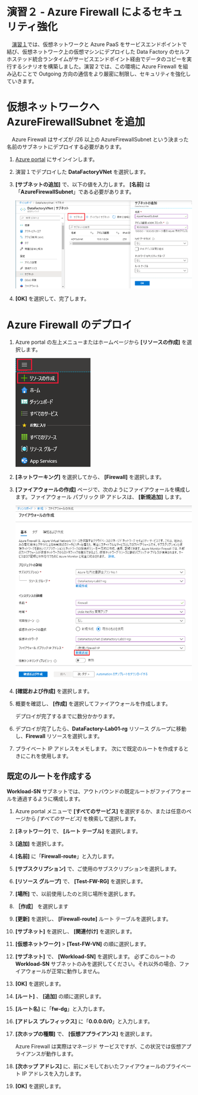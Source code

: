 # 演習２ - Azure Firewall によるセキュリティ強化

　[演習１](/Hands-on-Lab1.md)では、仮想ネットワークと Azure PaaS をサービスエンドポイントで結び、仮想ネットワーク上の仮想マシンにデプロイした Data Factory のセルフホステッド統合ランタイムがサービスエンドポイント経由でデータのコピーを実行するシナリオを構築しました。演習２では、この環境に Azure Firewall を組み込むことで Outgoing 方向の通信をより厳密に制限し、セキュリティを強化していきます。

# 仮想ネットワークへ AzureFirewallSubnet を追加
　Azure Firewall はサイズが /26 以上の AzureFirewallSubnet という決まった名前のサブネットにデプロイする必要があります。
1. [Azure portal](https://portal.azure.com)  にサインインします。
1. 演習１でデプロイした **DataFactoryVNet** を選択します。
1. **[サブネットの追加]** で、以下の値を入力します。 **[名前]** は「**AzureFirewallSubnet**」である必要があります。

    ![サブネットの追加](/images/add-azurefirewallsubnet.png)
1. **[OK]** を選択して、完了します。

 
# Azure Firewall のデプロイ
1. Azure portal の左上メニューまたはホームページから **[リソースの作成]** を選択します。

    ![リソースの作成](/images/hands-on-lab1-ADF-001.png)
1. **[ネットワーキング]** を選択してから、 **\[Firewall]** を選択します。
1. **[ファイアウォールの作成]** ページで、次のようにファイアウォールを構成します。ファイアウォール パブリック IP アドレスは、 **\[新規追加]** します。

    ![ファイアウォールを構成](/images/deploy-azurefirewall.png)
1. **[確認および作成]** を選択します。
1. 概要を確認し、 **[作成]** を選択してファイアウォールを作成します。

   デプロイが完了するまでに数分かかります。
1. デプロイが完了したら、**DataFactory-Lab01-rg** リソース グループに移動し、**Firewall** リソースを選択します。
1. プライベート IP アドレスをメモします。 次にで既定のルートを作成するときにこれを使用します。

## 既定のルートを作成する

**Workload-SN** サブネットでは、アウトバウンドの既定ルートがファイアウォールを通過するように構成します。

1. Azure portal メニューで **[すべてのサービス]** を選択するか、または任意のページから *[すべてのサービス]* を検索して選択します。
2. **[ネットワーク]** で、 **[ルート テーブル]** を選択します。
3. **[追加]** を選択します。
4. **[名前]** に「**Firewall-route**」と入力します。
5. **[サブスクリプション]** で、ご使用のサブスクリプションを選択します。
6. **[リソース グループ]** で、 **[Test-FW-RG]** を選択します。
7. **[場所]** で、以前使用したのと同じ場所を選択します。
8. **［作成］** を選択します
9. **[更新]** を選択し、 **[Firewall-route]** ルート テーブルを選択します。
10. **[サブネット]** を選択し、 **[関連付け]** を選択します。
11. **[仮想ネットワーク]**  >  **[Test-FW-VN]** の順に選択します。
12. **[サブネット]** で、 **[Workload-SN]** を選択します。 必ずこのルートの **Workload-SN** サブネットのみを選択してください。それ以外の場合、ファイアウォールが正常に動作しません。

13. **[OK]** を選択します。
14. **[ルート]** 、 **[追加]** の順に選択します。
15. **[ルート名]** に「**fw-dg**」と入力します。
16. **[アドレス プレフィックス]** に「**0.0.0.0/0**」と入力します。
17. **[次ホップの種類]** で、 **[仮想アプライアンス]** を選択します。

    Azure Firewall は実際はマネージド サービスですが、この状況では仮想アプライアンスが動作します。
18. **[次ホップ アドレス]** に、前にメモしておいたファイアウォールのプライベート IP アドレスを入力します。
19. **[OK]** を選択します。
